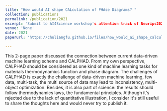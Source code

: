 ```yaml
---
title: "How would AI shape CALculation of PHAse Diagrams? "
collection: publications
permalink: /publication/2021
excerpt: 'Submit to AI4Science workshop's attention track of Neurips2021 but is rejected.'
venue: 'None'
date: 2021
paperurl: 'https://chuliangfu.github.io/files/how_would_ai_shape_calculation.pdf'

---
```

This 2-page paper discussed the connection between current data-driven machine learning scheme and CALPHAD. From my own perspective, CALPHAD should be considered as one kind of machine learning tasks for materials thermodynamics function and phase diagram. The challenges of CALPHAD is exactly the challenge of data-driven machine learning, few data, multi-task, the multi source of data may lead to inconsistency, multi-object optimization. Besides, it is also part of science: the results should follow thermodynamics laws, the fundamental principles. Although it's rejected due to the lack of quantitative illustration, I consider it's still useful to share the thoughts here and would never try to publish it.
